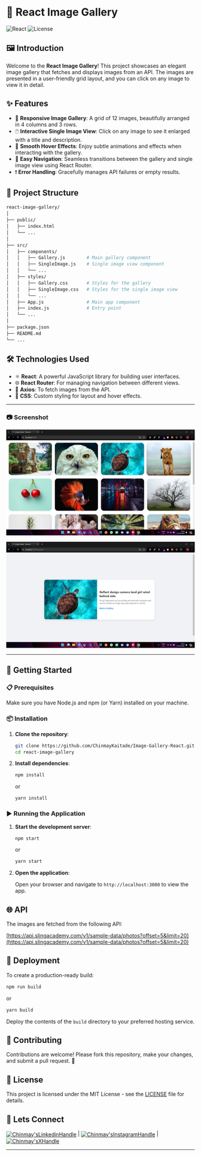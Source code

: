# 🎨 React Image Gallery

![React](https://img.shields.io/badge/React-17.0.2-blue) ![License](https://img.shields.io/badge/License-MIT-green)

## 🖼️ Introduction

Welcome to the **React Image Gallery**! This project showcases an elegant image gallery that fetches and displays images from an API. The images are presented in a user-friendly grid layout, and you can click on any image to view it in detail.

## ✨ Features

- 🚀 **Responsive Image Gallery**: A grid of 12 images, beautifully arranged in 4 columns and 3 rows.
- 🖱️ **Interactive Single Image View**: Click on any image to see it enlarged with a title and description.
- 🎨 **Smooth Hover Effects**: Enjoy subtle animations and effects when interacting with the gallery.
- 🔀 **Easy Navigation**: Seamless transitions between the gallery and single image view using React Router.
- ❗ **Error Handling**: Gracefully manages API failures or empty results.

## 📁 Project Structure

```bash
react-image-gallery/
│
├── public/
│   ├── index.html
│   └── ...
│
├── src/
│   ├── components/
│   │   ├── Gallery.js        # Main gallery component
│   │   ├── SingleImage.js    # Single image view component
│   │   └── ...
│   ├── styles/
│   │   ├── Gallery.css       # Styles for the gallery
│   │   ├── SingleImage.css   # Styles for the single image view
│   │   └── ...
│   ├── App.js                # Main app component
│   ├── index.js              # Entry point
│   └── ...
│
├── package.json
├── README.md
└── ...
```

## 🛠️ Technologies Used

- ⚛️ **React**: A powerful JavaScript library for building user interfaces.
- 🌐 **React Router**: For managing navigation between different views.
- 📡 **Axios**: To fetch images from the API.
- 🎨 **CSS**: Custom styling for layout and hover effects.

---

### 📷 Screenshot



![Image1](Image1.png)

![Image2](Image2.png)

---

## 🚀 Getting Started

### 📋 Prerequisites

Make sure you have Node.js and npm (or Yarn) installed on your machine.

### 📦 Installation

1. **Clone the repository**:

   ```bash
   git clone https://github.com/ChinmayKaitade/Image-Gallery-React.git
   cd react-image-gallery
   ```

2. **Install dependencies**:

   ```bash
   npm install
   ```

   or

   ```bash
   yarn install
   ```

### ▶️ Running the Application

1. **Start the development server**:

   ```bash
   npm start
   ```

   or

   ```bash
   yarn start
   ```

2. **Open the application**:

   Open your browser and navigate to `http://localhost:3000` to view the app.

## 🌐 API

The images are fetched from the following API:

[https://api.slingacademy.com/v1/sample-data/photos?offset=5&limit=20](https://api.slingacademy.com/v1/sample-data/photos?offset=5&limit=20)

## 🚢 Deployment

To create a production-ready build:

```bash
npm run build
```

or

```bash
yarn build
```

Deploy the contents of the `build` directory to your preferred hosting service.

## 🤝 Contributing

Contributions are welcome! Please fork this repository, make your changes, and submit a pull request. 🙌

## 📄 License

This project is licensed under the MIT License - see the [LICENSE](LICENSE) file for details.

## 📩 Lets Connect

<a href="https://www.linkedin.com/in/chinmay-sharad-kaitade/" target="blank"><img align="center" src="https://img.shields.io/badge/linkedin-%230077B5.svg?style=for-the-badge&logo=linkedin&logoColor=white" alt="Chinmay'sLinkedinHandle" title="LinkedIn"/></a> | <a href="https://www.instagram.com/chinmaykaitade_hunter/" target="blank"><img align="center" src="https://img.shields.io/badge/Instagram-%23E4405F.svg?style=for-the-badge&logo=Instagram&logoColor=white" alt="Chinmay'sInstagramHandle" title="Instagram"/></a> | <a href="https://x.com/chinmaydotcom" target="blank"><img align="center" src="https://img.shields.io/badge/X-%23000000.svg?style=for-the-badge&logo=X&logoColor=white" alt="Chinmay'sXHandle" title="X"/></a>

---


